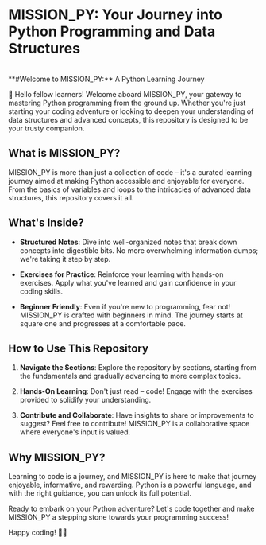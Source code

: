 <h1>MISSION_PY: Your Journey into Python Programming and Data Structures</h1>
<br>
**#Welcome to MISSION_PY:** A Python Learning Journey

🚀 Hello fellow learners! Welcome aboard MISSION_PY, your gateway to mastering Python programming from the ground up. Whether you're just starting your coding adventure or looking to deepen your understanding of data structures and advanced concepts, this repository is designed to be your trusty companion.

## What is MISSION_PY?

MISSION_PY is more than just a collection of code – it's a curated learning journey aimed at making Python accessible and enjoyable for everyone. From the basics of variables and loops to the intricacies of advanced data structures, this repository covers it all. 

## What's Inside?

- **Structured Notes**: Dive into well-organized notes that break down concepts into digestible bits. No more overwhelming information dumps; we're taking it step by step.

- **Exercises for Practice**: Reinforce your learning with hands-on exercises. Apply what you've learned and gain confidence in your coding skills.

- **Beginner Friendly**: Even if you're new to programming, fear not! MISSION_PY is crafted with beginners in mind. The journey starts at square one and progresses at a comfortable pace.

## How to Use This Repository

1. **Navigate the Sections**: Explore the repository by sections, starting from the fundamentals and gradually advancing to more complex topics.

2. **Hands-On Learning**: Don't just read – code! Engage with the exercises provided to solidify your understanding.

3. **Contribute and Collaborate**: Have insights to share or improvements to suggest? Feel free to contribute! MISSION_PY is a collaborative space where everyone's input is valued.

## Why MISSION_PY?

Learning to code is a journey, and MISSION_PY is here to make that journey enjoyable, informative, and rewarding. Python is a powerful language, and with the right guidance, you can unlock its full potential.

Ready to embark on your Python adventure? Let's code together and make MISSION_PY a stepping stone towards your programming success!

Happy coding! 🐍✨
